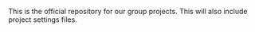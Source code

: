 This is the official repository for our group projects. This will also include project settings files.
